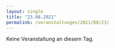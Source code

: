 ```yaml
---
layout: single
title: "23.08.2021"
permalink: /veranstaltungen/2021/08/23/
---
```


Keine Veranstaltung an diesem Tag.
